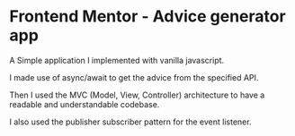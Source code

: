 # Frontend Mentor - Advice generator app

A Simple application I implemented with vanilla javascript.

I made use of async/await to get the advice from the specified API.

Then I used the MVC (Model, View, Controller) architecture to have a readable and understandable codebase.

I also used the publisher subscriber pattern for the event listener.
